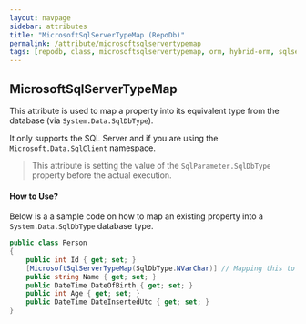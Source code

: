 ```yaml
---
layout: navpage
sidebar: attributes
title: "MicrosoftSqlServerTypeMap (RepoDb)"
permalink: /attribute/microsoftsqlservertypemap
tags: [repodb, class, microsoftsqlservertypemap, orm, hybrid-orm, sqlserver, sqlite, mysql, postgresql]
---
```


## MicrosoftSqlServerTypeMap

This attribute is used to map a property into its equivalent type from the database (via `System.Data.SqlDbType`).

It only supports the SQL Server and if you are using the `Microsoft.Data.SqlClient` namespace.

> This attribute is setting the value of the `SqlParameter.SqlDbType` property before the actual execution.

#### How to Use?

Below is a a sample code on how to map an existing property into a `System.Data.SqlDbType` database type.

```csharp
public class Person
{
	public int Id { get; set; }
	[MicrosoftSqlServerTypeMap(SqlDbType.NVarChar)] // Mapping this to 'NVarChar'
	public string Name { get; set; }
	public DateTime DateOfBirth { get; set; }
	public int Age { get; set; }
	public DateTime DateInsertedUtc { get; set; }
}
```
